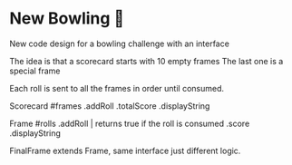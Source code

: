 # New Bowling 🎳

New code design for a bowling challenge with an interface

The idea is that a scorecard starts with 10 empty frames
The last one is a special frame

Each roll is sent to all the frames in order until consumed.

Scorecard
#frames
.addRoll
.totalScore
.displayString

Frame
#rolls
.addRoll | returns true if the roll is consumed
.score
.displayString

FinalFrame extends Frame, same interface just different logic.
